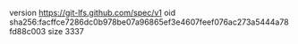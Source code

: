 version https://git-lfs.github.com/spec/v1
oid sha256:facffce7286dc0b978be07a96865ef3e4607feef076ac273a5444a78fd88c003
size 3337
